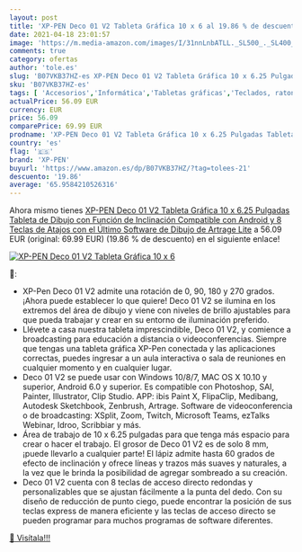 ```yaml
---
layout: post
title: 'XP-PEN Deco 01 V2 Tableta Gráfica 10 x 6 al 19.86 % de descuento'
date: 2021-04-18 23:01:57
image: 'https://m.media-amazon.com/images/I/31nnLnbATLL._SL500_._SL400_.jpg'
comments: true
category: ofertas
author: 'tole.es'
slug: 'B07VKB37HZ-es XP-PEN Deco 01 V2 Tableta Gráfica 10 x 6.25 Pulgadas...'
sku: 'B07VKB37HZ-es'
tags: [ 'Accesorios','Informática','Tabletas gráficas','Teclados, ratones y periféricos de entrada','android','xp-pen', ]
actualPrice: 56.09 EUR
currency: EUR
price: 56.09
comparePrice: 69.99 EUR
prodname: 'XP-PEN Deco 01 V2 Tableta Gráfica 10 x 6.25 Pulgadas Tableta de Dibujo con Función de Inclinación Compatible con Android y 8 Teclas de Atajos con el Último Software de Dibujo de Artrage Lite'
country: 'es'
flag: '🇪🇸'
brand: 'XP-PEN'
buyurl: 'https://www.amazon.es/dp/B07VKB37HZ/?tag=tolees-21'
descuento: '19.86'
average: '65.9584210526316'
---
```


Ahora mismo tienes [XP-PEN Deco 01 V2 Tableta Gráfica 10 x 6.25 Pulgadas Tableta de Dibujo con Función de Inclinación Compatible con Android y 8 Teclas de Atajos con el Último Software de Dibujo de Artrage Lite](https://www.amazon.es/dp/B07VKB37HZ/?tag=tolees-21) a 56.09 EUR (original: 69.99 EUR) (19.86 %  de descuento) en el siguiente enlace!

[![XP-PEN Deco 01 V2 Tableta Gráfica 10 x 6](https://m.media-amazon.com/images/I/31nnLnbATLL._SL500_._SL400_.jpg)](https://www.amazon.es/dp/B07VKB37HZ/?tag=tolees-21)

🔎:

- XP-Pen Deco 01 V2 admite una rotación de 0, 90, 180 y 270 grados. ¡Ahora puede establecer lo que quiere! Deco 01 V2 se ilumina en los extremos del área de dibujo y viene con niveles de brillo ajustables para que pueda trabajar y crear en su entorno de iluminación preferido.
- Llévete a casa nuestra tableta imprescindible, Deco 01 V2, y comience a broadcasting para educación a distancia o videoconferencias. Siempre que tengas una tableta gráfica XP-Pen conectada y las aplicaciones correctas, puedes ingresar a un aula interactiva o sala de reuniones en cualquier momento y en cualquier lugar.
- Deco 01 V2 se puede usar con Windows 10/8/7, MAC OS X 10.10 y superior, Android 6.0 y superior. Es compatible con Photoshop, SAI, Painter, Illustrator, Clip Studio. APP: ibis Paint X, FlipaClip, Medibang, Autodesk Sketchbook, Zenbrush, Artrage. Software de videoconferencia o de broadcasting: XSplit, Zoom, Twitch, Microsoft Teams, ezTalks Webinar, Idroo, Scribbiar y más.
- Área de trabajo de 10 x 6.25 pulgadas para que tenga más espacio para crear o hacer el trabajo. El grosor de Deco 01 V2 es de solo 8 mm, ¡puede llevarlo a cualquier parte! El lápiz admite hasta 60 grados de efecto de inclinación y ofrece líneas y trazos más suaves y naturales, a la vez que le brinda la posibilidad de agregar sombreado a su creación.
- Deco 01 V2 cuenta con 8 teclas de acceso directo redondas y personalizables que se ajustan fácilmente a la punta del dedo. Con su diseño de reducción de punto ciego, puede encontrar la posición de sus teclas express de manera eficiente y las teclas de acceso directo se pueden programar para muchos programas de software diferentes.

[🛒 Visítala!!!](https://www.amazon.es/dp/B07VKB37HZ/?tag=tolees-21)
